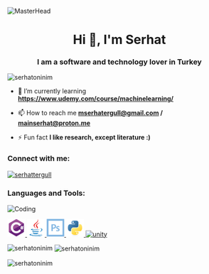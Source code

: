  ![MasterHead](https://images4.alphacoders.com/130/1307940.png)
 

<h1 align="center">Hi 👋, I'm Serhat</h1>
<h3 align="center">I am a software and technology lover in Turkey</h3>


<p align="left"> <img src="https://komarev.com/ghpvc/?username=serhatoninim&label=Profile%20views&color=0e75b6&style=flat" alt="serhatoninim" /> </p>

- 🌱 I’m currently learning **https://www.udemy.com/course/machinelearning/**

- 📫 How to reach me **mserhatergull@gmail.com / mainserhat@proton.me**

- ⚡ Fun fact **I like research, except literature :)**

<h3 align="left">Connect with me:</h3>
<p align="left">
<a href="https://linkedin.com/in/serhattergull" target="blank"><img align="center" src="https://raw.githubusercontent.com/rahuldkjain/github-profile-readme-generator/master/src/images/icons/Social/linked-in-alt.svg" alt="serhattergull" height="30" width="40" /></a>
</p>

<h3 align="left">Languages and Tools:</h3>
<img align="rigt" alt="Coding" width="150" src="https://i.pinimg.com/originals/e4/26/70/e426702edf874b181aced1e2fa5c6cde.gif">

<p align="left"> <a href="https://www.w3schools.com/cs/" target="_blank" rel="noreferrer"> <img src="https://raw.githubusercontent.com/devicons/devicon/master/icons/csharp/csharp-original.svg" alt="csharp" width="40" height="40"/> </a> <a href="https://www.java.com" target="_blank" rel="noreferrer"> <img src="https://raw.githubusercontent.com/devicons/devicon/master/icons/java/java-original.svg" alt="java" width="40" height="40"/> </a> <a href="https://www.photoshop.com/en" target="_blank" rel="noreferrer"> <img src="https://raw.githubusercontent.com/devicons/devicon/master/icons/photoshop/photoshop-line.svg" alt="photoshop" width="40" height="40"/> </a> <a href="https://www.python.org" target="_blank" rel="noreferrer"> <img src="https://raw.githubusercontent.com/devicons/devicon/master/icons/python/python-original.svg" alt="python" width="40" height="40"/> </a> <a href="https://unity.com/" target="_blank" rel="noreferrer"> <img src="https://www.vectorlogo.zone/logos/unity3d/unity3d-icon.svg" alt="unity" width="40" height="40"/> </a> </p>

<p><img align="left" src="https://github-readme-stats.vercel.app/api/top-langs?username=serhatoninim&show_icons=true&locale=en&layout=compact" alt="serhatoninim" /></p>

<p>&nbsp;<img align="center" src="https://github-readme-stats.vercel.app/api?username=serhatoninim&show_icons=true&locale=en" alt="serhatoninim" /></p>

<p><img align="center" src="https://github-readme-streak-stats.herokuapp.com/?user=serhatoninim&" alt="serhatoninim" /></p>
